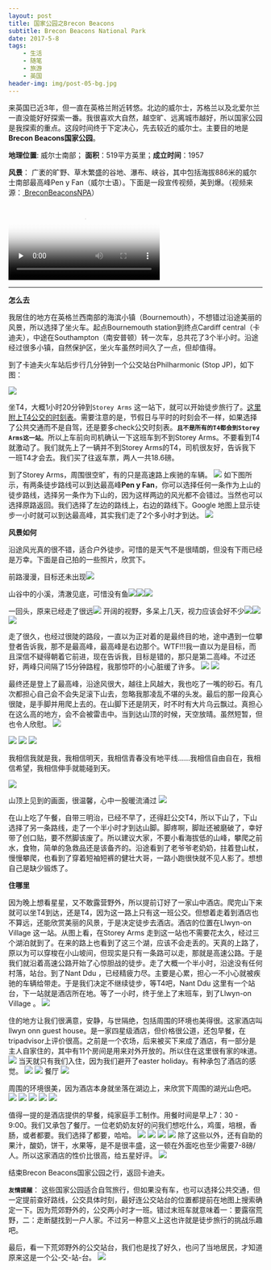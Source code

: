 ```yaml
---
layout: post
title: 国家公园之Brecon Beacons
subtitle: Brecon Beacons National Park 
date: 2017-5-8
tags: 
    - 生活
    - 随笔
    - 旅游
    - 英国
header-img: img/post-05-bg.jpg
---
```


来英国已近3年，但一直在英格兰附近转悠。北边的威尔士，苏格兰以及北爱尔兰一直没能好好探索一番。我很喜欢大自然，越空旷、远离城市越好，所以国家公园是我探索的重点。这段时间终于下定决心，先去较近的威尔士。主要目的地是**Brecon Beacons国家公园**。

**地理位置**: 威尔士南部； **面积**：519平方英里；**成立时间**：1957

**风景**： 广袤的旷野、草木繁盛的谷地、瀑布、峡谷，其中包括海拔886米的威尔士南部最高峰Pen y Fan（威尔士语）。下面是一段宣传视频，美到爆。（视频来源：<a href="https://www.youtube.com/channel/UCiOo-SEMiGu9qvzjeL11XjA" target="_blank"> BreconBeaconsNPA</a>）

<div class="container">
  <div class="row">
    <div class="col-sm-6">
  <div class="embed-responsive embed-responsive-4by3">
    <video class="embed-responsive-item" controls  poster="/img/bac_img.jpg" preload="none">
  <source src="/img/Brecon.mp4" type="video/mp4" >
</video>
    <!-- <iframe class="embed-responsive-item" src="/img/Brecon.mp4" type="video/mp4"></iframe> -->
   </div>
    </div>
   </div>
</div>

------
**怎么去**

我居住的地方在英格兰西南部的海滨小镇（Bournemouth），不想错过沿途美丽的风景，所以选择了坐火车。起点Bournemouth station到终点Cardiff central（卡迪夫），中途在Southampton（南安普顿）转一次车，总共花了3个半小时。沿途经过很多小镇，自然保护区，坐火车虽然时间久了一点，但却值得。

到了卡迪夫火车站后步行几分钟到一个公交站台Philharmonic (Stop JP)，如下图：

<img src="/img/in-post/tr_map1.jpg" >

坐T4，大概1小时20分钟到```Storey Arms``` 这一站下，就可以开始徒步旅行了。<a href="https://www.traveline.cymru/timetables/?routeNum=T4&direction_id=1&timetable_key=0T4MFSCA2" target="_blank">这里附上T4公交的时刻表</a>。需要注意的是，节假日与平时的时刻会不一样，如果选择了公共交通而不是自驾，还是要多check公交时刻表。**```且不是所有的T4都会到Storey Arms这一站```**。所以上车前向司机确认一下这班车到不到Storey Arms。不要看到T4就激动了。我们就先上了一辆并不到Storey Arms的T4，司机很友好，告诉我下一班T4才会去。我们买了往返车票，两人一共18.6磅。

到了Storey Arms，周围很空旷，有的只是高速路上疾驰的车辆。
<img src="/img/in-post/tr_img2.jpg">
如下图所示，有两条徒步路线可以到达最高峰**Pen y Fan**，你可以选择任何一条作为上山的徒步路线，选择另一条作为下山的，因为这样两边的风光都不会错过。当然也可以选择原路返回。我们选择了左边的路线上，右边的路线下。Google 地图上显示徒步一小时就可以到达最高峰，其实我们走了2个多小时才到达。
<img src="/img/in-post/tr_map2.jpg">

**风景如何**

沿途风光真的很不错，适合户外徒步。可惜的是天气不是很晴朗，但没有下雨已经是万幸。下面是自己拍的一些照片，欣赏下。

前路漫漫，目标还未出现<img src="/img/in-post/tr_img9.jpg">

山谷中的小溪，清澈见底，可惜没有鱼<img src="/img/in-post/tr_img7.jpg"><img src="/img/in-post/tr_img8.jpg"><img src="/img/in-post/tr_img15.jpg">

一回头，原来已经走了很远<img src="/img/in-post/tr_img10.jpg">
开阔的视野，多呆上几天，视力应该会好不少<img src="/img/in-post/tr_img3.jpg"><img src="/img/in-post/tr_img5.jpg"><img src="/img/in-post/tr_img6.jpg">

走了很久，也经过很陡的路段，一直以为正对着的是最终目的地，途中遇到一位攀登者告诉我，那不是最高峰，最高峰是右边那个。WTF!!!我一直以为是目标，而且深信不疑得朝着它前进，现在告诉我，目标是错的，那只是第二高峰。不过还好，两峰只间隔了15分钟路程，我那惊吓的小心脏缓了许多。
<img src="/img/in-post/tr_img4.jpg">
<img src="/img/in-post/tr_img40.jpg">

最终还是登上了最高峰，沿途风很大，越往上风越大，我也吃了一嘴的砂石。有几次都担心自己会不会失足滚下山去，忽略我那凌乱不堪的头发。最后的那一段真心很陡，是手脚并用爬上去的。在山脚下还是阴天，时不时有大片乌云飘过。真担心在这么高的地方，会不会被雷击中。当到达山顶的时候，天空放晴。虽然短暂，但也令人欣慰。
<img src="/img/in-post/tr_img.jpg">

<img src="/img/in-post/tr_img13.jpg">
<img src="/img/in-post/tr_img11.jpg">
<img src="/img/in-post/tr_img12.jpg">

我相信我就是我，我相信明天，我相信青春没有地平线......我相信自由自在，我相信希望，我相信伸手就能碰到天。

<img src="/img/in-post/tr_img1.jpg">

山顶上见到的画面，很温馨，心中一股暖流涌过
<img src="/img/in-post/tr_img14.jpg">

在山上吃了午餐，自带三明治，已经不早了，还得赶公交T4，所以下山了，下山选择了另一条路线，走了一个半小时才到达山脚。脚疼啊，脚趾还被磨破了，幸好带了创口贴，要不然脚该废了。所以建议大家，不要小看海拔低的山峰，攀爬之前水，食物，简单的急救品还是该备齐的。沿途看到了老爷爷老奶奶，拄着登山杖，慢慢攀爬，也看到了穿着短袖短裤的健壮大哥，一路小跑很快就不见人影了。想想自己是缺少锻炼了。

**住哪里**

因为晚上想看星星，又不敢露营野外，所以提前订好了一家山中酒店。爬完山下来就可以坐T4到达，还是T4，因为这一路上只有这一班公交。但想着走着到酒店也不算远，还能欣赏美丽的风景，于是决定徒步去酒店。酒店的位置在Llwyn-on Village 这一站。从图上看，在Storey Arms 走到这一站也不需要花太久，经过三个湖泊就到了。在来的路上也看到了这三个湖，应该不会走丢的。天真的上路了，原以为可以穿梭在小山坡间，但现实是只有一条路可以走，那就是高速公路。于是我们就沿着高速公路开始了心惊胆战的徒步。走了大概一个半小时，沿途没有任何村落，站台。到了Nant Ddu ，已经精疲力尽。主要是心累，担心一不小心就被疾驰的车辆给带走。于是我们决定不继续徒步，等T4吧，Nant Ddu 这里有一个站台，下一站就是酒店所在地。等了一小时，终于坐上了末班车，到了Llwyn-on Village 。
<img src="/img/in-post/tr_map3.jpg">

住的地方让我们很满意，安静，与世隔绝，包括周围的环境也美得很。这家酒店叫llwyn onn guest house。是一家四星级酒店，但价格很公道，还包早餐，在tripadvisor上评价很高。之前是一个农场，后来被买下来成了酒店，有一部分是主人自家住的，其中有11个房间是用来对外开放的。所以住在这里很有家的味道。
<img src="/img/in-post/tr_img17.jpg">
当天就只有我们入住，因为我们避开了easter holiday。有种承包了酒店的感觉。
<img src="/img/in-post/tr_img18.jpg">
<img src="/img/in-post/tr_img28.jpg">
餐厅
<img src="/img/in-post/tr_img22.jpg">

周围的环境很美，因为酒店本身就坐落在湖边上，来欣赏下周围的湖光山色吧。
<img src="/img/in-post/tr_img16.jpg">
<img src="/img/in-post/tr_img19.jpg">
<img src="/img/in-post/tr_img20.jpg">
<img src="/img/in-post/tr_img29.jpg">
<img src="/img/in-post/tr_img21.jpg">

值得一提的是酒店提供的早餐，纯家庭手工制作。用餐时间是早上7：30 - 9:00。我们又承包了餐厅。一位老奶奶友好的问我们想吃什么，鸡蛋，培根，香肠，或者都要。我们选择了都要，哈哈。
<img src="/img/in-post/tr_img25.jpg">
<img src="/img/in-post/tr_img24.jpg">
<img src="/img/in-post/tr_img26.jpg">
<img src="/img/in-post/tr_img27.jpg">
除了这些以外，还有自助的果汁，酸奶，饼干，水果等，是不是很丰盛，这一顿在外面吃也至少需要7-8磅/人。所以这家酒店的性价比很高，给五星好评<i style="color:#0085A1" class="fa fa-smile-o" aria-hidden="true"></i>。
<img src="/img/in-post/tr_img23.jpg">

结束Brecon Beacons国家公园之行，返回卡迪夫。

**```友情提醒```**：
这些国家公园适合自驾旅行，但如果没有车，也可以选择公共交通，但一定提前查好路线，公交具体时刻，最好连公交站台的位置都提前在地图上搜索确定一下。因为荒郊野外的，公交两小时才一班。错过末班车就意味着一：要露宿荒野，二：走断腿找到一户人家。不过另一种意义上这也许就是徒步旅行的挑战乐趣吧。

最后，看一下荒郊野外的公交站台，我们也是找了好久，也问了当地居民，才知道原来这是一个公-交-站-台。
<img src="/img/in-post/tr_img38.jpg">

	     


